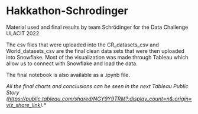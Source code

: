 # Hakkathon-Schrodinger
Material used and final results by team Schrödinger for the Data Challenge ULACIT 2022. 

The csv files that were uploaded into the CR_datasets_csv and World_datasets_csv are the final clean data sets that were then uploaded into Snowflake. Most of the visualization was made through Tableau which allow us to connect with Snowflake and load the data. 

The final notebook is also available as a .ipynb file.  

*All the final charts and conclusions can be seen in the next Tableau Public Story (https://public.tableau.com/shared/NGY9Y9TRM?:display_count=n&:origin=viz_share_link).**
